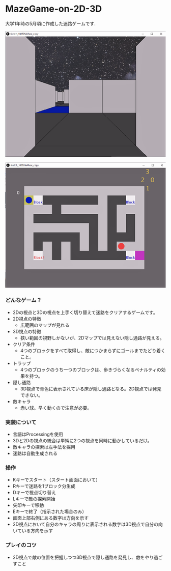 # MazeGame-on-2D-3D
大学1年時の5月頃に作成した迷路ゲームです.

![sample1](data/sample.png)

![sample2](data/sample1.png)

### どんなゲーム？
- 2Dの視点と3Dの視点を上手く切り替えて迷路をクリアするゲームです。
- 2D視点の特徴
    - 広範囲のマップが見れる
- 3D視点の特徴
    - 狭い範囲の視野しかないが、2Dマップでは見えない隠し通路が見える。
- クリア条件
    - 4つのブロックをすべて取得し、敵につかまらずにゴールまでたどり着くこと。
- トラップ
    - 4つのブロックのうち一つのブロックは、歩きづらくなるペナルティの効果を持つ。
- 隠し通路
    - 3D視点で青色に表示されている床が隠し通路となる。2D視点では発見できない。
- 敵キャラ
    - 赤い球。早く動くので注意が必要。
### 実装について
- 言語はProcessingを使用
- 3Dと2Dの視点の統合は単純に2つの視点を同時に動かしているだけ。
- 敵キャラの探索は左手法を採用
- 迷路は自動生成される

### 操作
- Kキーでスタート（スタート画面において）
- Rキーで迷路を1ブロック分生成
- Dキーで視点切り替え
- Lキーで敵の探索開始
- 矢印キーで移動
- Eキーで終了（指示された場合のみ）
- 画面上部右側にある数字は方向を示す
- 2D視点において自分のキャラの周りに表示される数字は3D視点で自分の向いている方向を示す

### プレイのコツ
- 2D視点で敵の位置を把握しつつ3D視点で隠し通路を発見し、敵をやり過ごすこと
